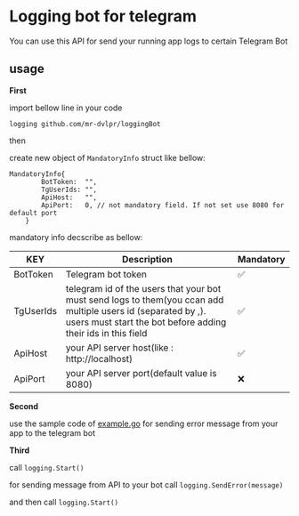 # Logging bot for telegram

You can use this API for send your running app logs to certain Telegram Bot

## usage

**First**

import bellow line in your code

```logging github.com/mr-dvlpr/loggingBot```

then

create new object of `MandatoryInfo` struct like bellow:

```
MandatoryInfo{
		BotToken:  "", 
		TgUserIds: "",
		ApiHost:   "",
		ApiPort:   0, // not mandatory field. If not set use 8080 for default port
	}
```

mandatory info decscribe as bellow:

|KEY|Description|Mandatory|
|---|-----------|---------|
|BotToken|Telegram bot token|✅|
|TgUserIds|telegram id of the users that your bot must send logs to them(you ccan add multiple users id (separated by ,). users must start the bot before adding their ids in this field|✅|
|ApiHost|your API server host(like : http://localhost)|✅|
|ApiPort|your API server port(default value is 8080)|❌|


**Second**

use the sample code of [example.go](https://github.com/mr-dvlpr/loggingBot/blob/master/example.go) for sending error message from your app to the telegram bot

**Third**

call `logging.Start()`

for sending message from API to your bot call `logging.SendError(message)`

and then call `logging.Start()`